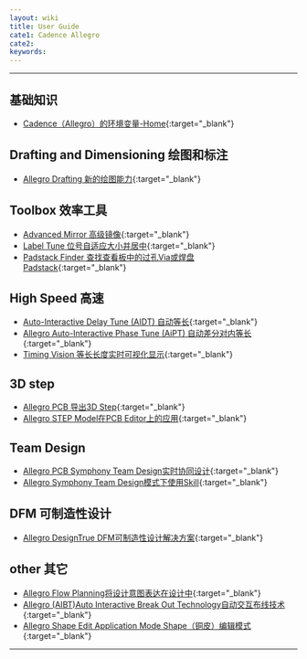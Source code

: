 ```yaml
---
layout: wiki
title: User Guide
cate1: Cadence Allegro
cate2: 
keywords: 
---
```


* * *

## 基础知识

* [Cadence（Allegro）的环境变量-Home](https://tiny-yhw.github.io//cadence-home){:target="_blank"}

## Drafting and Dimensioning 绘图和标注

* [Allegro Drafting 新的绘图能力](https://tiny-yhw.github.io//2023/06/13/cadence-allegro-drafting/){:target="_blank"}


## Toolbox 效率工具

* [Advanced Mirror 高级镜像](https://tiny-yhw.github.io//2023/06/15/cadence-allegro-advanced-mirror/){:target="_blank"}
* [Label Tune 位号自适应大小并居中](https://tiny-yhw.github.io//2023/06/15/cadence-allegro-label-tune/){:target="_blank"}
* [Padstack Finder 查找查看板中的过孔Via或焊盘Padstack](https://tiny-yhw.github.io//2023/06/15/cadence-allegro-padstack-finder/){:target="_blank"}

## High Speed 高速

* [Auto-Interactive Delay Tune (AIDT) 自动等长](https://tiny-yhw.github.io//2023/06/15/cadence-allegro-aidt/){:target="_blank"}
* [Allegro Auto-Interactive Phase Tune (AiPT) 自动差分对内等长](https://tiny-yhw.github.io//2023/06/15/cadence-allegro-aipt/){:target="_blank"}
* [Timing Vision 等长长度实时可视化显示](https://tiny-yhw.github.io//2023/06/15/cadence-allegro-timevision/){:target="_blank"}

## 3D step

* [Allegro PCB 导出3D Step](https://tiny-yhw.github.io//2023/06/15/cadence-allegro-pcb-3d-step/){:target="_blank"}
* [Allegro STEP Model在PCB Editor上的应用](https://tiny-yhw.github.io//2023/06/15/cadence-allegro-step-model/){:target="_blank"}

## Team Design

*  [Allegro PCB Symphony Team Design实时协同设计](https://tiny-yhw.github.io//2023/06/10/2023-06-10-cadence-allegro-symphony-team-design/){:target="_blank"}
*  [Allegro Symphony Team Design模式下使用Skill](https://tiny-yhw.github.io//2023/06/10/2023-06-10-cadence-allegro-symphony-team-design-skill/){:target="_blank"}

## DFM 可制造性设计

*  [Allegro DesignTrue DFM可制造性设计解决方案](https://tiny-yhw.github.io//2023/06/08/cadence-allegro-designtrue-dfm/){:target="_blank"}


## other 其它

* [Allegro Flow Planning将设计意图表达在设计中](https://tiny-yhw.github.io//2023/06/15/cadence-allegro-flow-planning/){:target="_blank"}
* [Allegro (AIBT)Auto Interactive Break Out Technology自动交互布线技术](https://tiny-yhw.github.io//2023/06/15/cadence-allegro-aibt/){:target="_blank"}
* [Allegro Shape Edit Application Mode Shape（铜皮）编辑模式](https://tiny-yhw.github.io//2023/06/15/cadence-allegro-shape-edit-application-mode/){:target="_blank"}

* * *